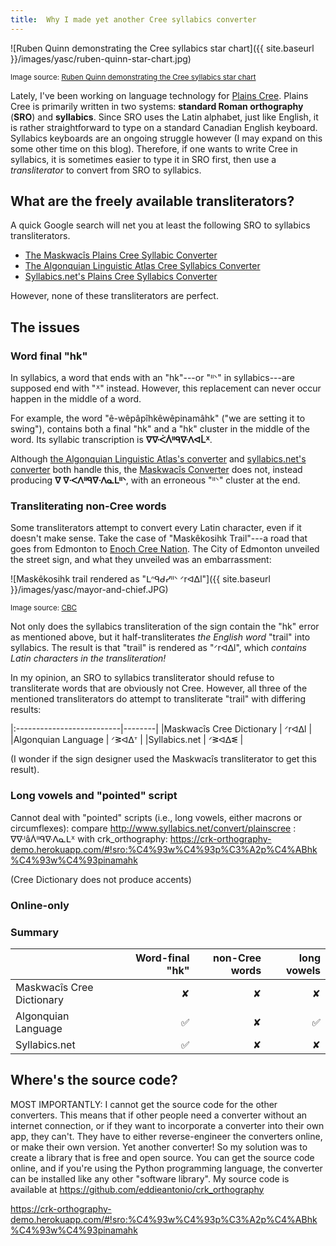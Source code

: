 ```yaml
---
title:  Why I made yet another Cree syllabics converter
---
```


![Ruben Quinn demonstrating the Cree syllabics star chart]({{ site.baseurl }}/images/yasc/ruben-quinn-star-chart.jpg)

<small> Image source: [Ruben Quinn demonstrating the Cree syllabics star chart](https://www.youtube.com/watch?v=_08Kxo424sg)</small>

Lately, I've been working on language technology for [Plains Cree].
Plains Cree is primarily written in two systems: **standard Roman
orthography** (**SRO**) and **syllabics**. Since SRO uses the Latin
alphabet, just like English, it is rather straightforward to type on
a standard Canadian English keyboard. Syllabics keyboards are an ongoing
struggle however (I may expand on this some other time on this blog).
Therefore, if one wants to write Cree in syllabics, it is sometimes
easier to type it in SRO first, then use a *transliterator* to convert
from SRO to syllabics.

[Plains Cree]: https://en.wikipedia.org/wiki/Plains_Cree

What are the freely available transliterators?
----------------------------------------------

A quick Google search will net you at least the following SRO to
syllabics transliterators.

 - [The Maskwacîs Plains Cree Syllabic Converter][ocd]
 - [The Algonquian Linguistic Atlas Cree Syllabics Converter][ala]
 - [Syllabics.net's Plains Cree Syllabics Converter][syl]

[ocd]: http://www.creedictionary.com/converter/maskwacis.php
[ala]: https://syllabics.atlas-ling.ca/
[syl]: http://www.syllabics.net/convert/plainscree

However, none of these transliterators are perfect.

The issues
----------

### Word final "hk"

In syllabics, a word that ends with an "hk"---or "ᐦᐠ" in syllabics---are
supposed end with "ᕽ" instead. However, this replacement can never occur
happen in the middle of a word.

For example, the word "ê-wêpâpîhkêwêpinamâhk" ("we are setting it to
swing"), contains both a final "hk" and a "hk" cluster in the middle of
the word. Its syllabic transcription is **ᐁᐍᐹᐲᐦᑫᐍᐱᐊᒫᕽ**.

Although [the Algonquian Linguistic Atlas's converter][ala] and
[syllabics.net's converter][syl] both handle this, the [Maskwacîs
Converter][ocd] does not, instead producing **ᐁ ᐁᐧᐸᐱᐦᑫᐁᐧᐱᓇᒪᐦᐠ**, with an
erroneous "ᐦᐠ" cluster at the end.


### Transliterating non-Cree words

Some transliterators attempt to convert every Latin character, even if
it doesn't make sense. Take the case of "Maskêkosihk Trail"---a road
that goes from Edmonton to [Enoch Cree Nation][enoch]. The City of
Edmonton unveiled the street sign, and what they unveiled was an
embarrassment:

![Maskêkosihk trail rendered as "ᒪᐢᑫᑯᓯᐦᐠ  ᐟrᐊᐃl"]({{ site.baseurl }}/images/yasc/mayor-and-chief.JPG)

<small> Image source: [CBC](https://www.cbc.ca/news/canada/edmonton/renamed-maskekosihk-trail-part-of-city-s-ongoing-reconciliation-commitment-1.3446162)</small>

Not only does the syllabics transliteration of the sign contain the "hk"
error as mentioned above, but it half-transliterates *the English word*
"trail" into syllabics. The result is that "trail" is rendered as
"ᐟrᐊᐃl", which *contains Latin characters in the transliteration!*

In my opinion, an SRO to syllabics transliterator should refuse to
transliterate words that are obviously not Cree.
However, all three of the mentioned transliterators do attempt to
transliterate "trail" with differing results:

|:--------------------------|--------|
|Maskwacîs Cree Dictionary  | ᐟrᐊᐃl  |
|Algonquian Language        | ᐟᕒᐊᐃᐪ  |
|Syllabics.net              | ᐟᕒᐊᐃᓬ  |

(I wonder if the sign designer used the Maskwacîs transliterator to get this result).

[enoch]: http://enochnation.ca/

### Long vowels and "pointed" script

Cannot deal with "pointed" scripts (i.e., long vowels, either macrons or
circumflexes): compare http://www.syllabics.net/convert/plainscree : ᐁᐍᑊâᐲᐦᑫᐍᐱᓇᒪᕽ
     with crk_orthography: https://crk-orthography-demo.herokuapp.com/#!sro:%C4%93w%C4%93p%C3%A2p%C4%ABhk%C4%93w%C4%93pinamahk

(Cree Dictionary does not produce accents)

### Online-only


### Summary


|                           | Word-final "hk" | non-Cree words | long vowels |
|:--------------------------|----------------:|---------------:|------------:|
|Maskwacîs Cree Dictionary  |        ✘        |       ✘        |     ✘       |
|Algonquian Language        |        ✅       |       ✘        |     ✅      |
|Syllabics.net              |        ✅       |       ✘        |     ✘       |


Where's the source code?
------------------------

MOST IMPORTANTLY: I cannot get the source code for the other converters.
This means that if other people need a converter without an internet
connection, or if they want to incorporate a converter into their own
app, they can't. They have to either reverse-engineer the converters
online, or make their own version. Yet another converter! So my solution
was to create a library that is free and open source. You can get the
source code online, and if you're using the Python programming language,
the converter can be installed like any other "software library". My
source code is available at
https://github.com/eddieantonio/crk_orthography

[repo]: https://github.com/eddieantonio/crk_orthography
[pypi]: https://pypi.org/project/crk-orthography/

https://crk-orthography-demo.herokuapp.com/#!sro:%C4%93w%C4%93p%C3%A2p%C4%ABhk%C4%93w%C4%93pinamahk
